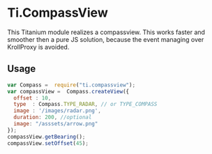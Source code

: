 # Ti.CompassView

This Titanium module realizes a compassview. This works faster and smoother then a pure JS solution, because the event managing over KrollProxy is avoided.
 
 ## Usage
 
 ```javascript
 var Compass =  require("ti.compassview"); 
 var compassView =  Compass.createView({
   offset : 10,
   type  : Compass.TYPE_RADAR, // or TYPE_COMPASS
   image : '/images/radar.png',
   duration: 200, //optional
   image: "/asssets/arrow.png"
 });
 compassView.getBearing();
 compassView.setOffset(45); 
```
